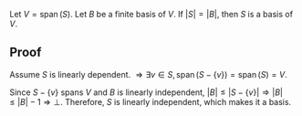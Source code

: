 Let $V = \operatorname{span}(S)$.
Let $B$ be a finite basis of $V$.
If $|S| = |B|$, then $S$ is a basis of $V$.

## Proof

Assume $S$ is linearly dependent.
$\Rightarrow \exists v \in S, \operatorname{span}(S-\{v\}) = \operatorname{span}(S) = V$.

Since $S - \{v\}$ spans $V$ and $B$ is linearly independent,
$|B| \le |S - \{v\}| \Rightarrow |B| \le |B|-1 \Rightarrow \bot$.
Therefore, $S$ is linearly independent, which makes it a basis.
